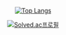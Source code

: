 <div align="center">

[![Top Langs](https://github-readme-stats.vercel.app/api/top-langs/?JJPPH=anuraghazra&layout=donut)](https://github.com/anuraghazra/github-readme-stats)
  
[![Solved.ac프로필](http://mazassumnida.wtf/api/generate_badge?boj=wnvy301)](https://solved.ac/wnvy301)
  
</div>
